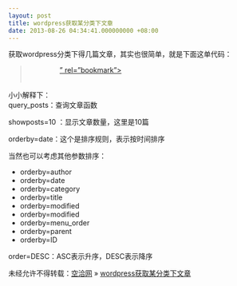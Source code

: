 ```yaml
---
layout: post
title: wordpress获取某分类下文章
date: 2013-08-26 04:34:41.000000000 +08:00
---
```


获取wordpress分类下得几篇文章，其实也很简单，就是下面这单代码：

> <div>  
>     <?php query_posts(“showposts=10&orderby=date&order=DESC”)?>  
>     <?php while (have_posts()) : the_post(); ?>  
>         <a href=”<?php the_permalink() ?>” rel=”bookmark”><?php the_title(); ?></a>    <?php the_time(‘m-d’); ?>  
>         <br/>  
>     <?php endwhile; ?>  
> </div>

小小解释下：  
query_posts：查询文章函数

showposts=10 ：显示文章数量，这里是10篇

orderby=date：这个是排序规则，表示按时间排序

当然也可以考虑其他参数排序：

- orderby=author
- orderby=date
- orderby=category
- orderby=title
- orderby=modified
- orderby=modified
- orderby=menu_order
- orderby=parent
- orderby=ID


order=DESC：ASC表示升序，DESC表示降序

未经允许不得转载：[空洽网](http://kongqia.com) » [wordpress获取某分类下文章](http://kongqia.com/17838.html)


